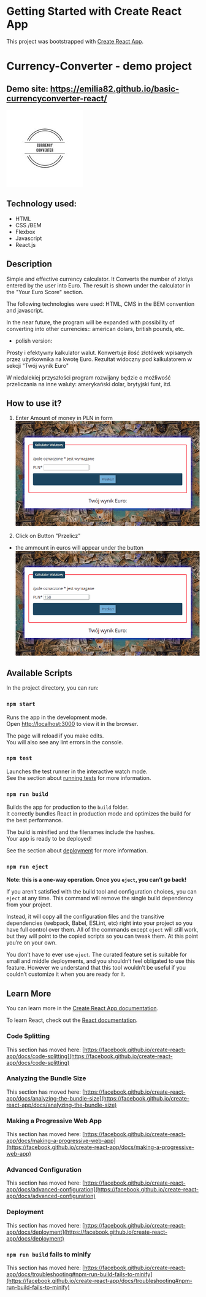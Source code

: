 # Getting Started with Create React App

This project was bootstrapped with [Create React App](https://github.com/facebook/create-react-app).

# Currency-Converter - demo project 

## Demo site: https://emilia82.github.io/basic-currencyconverter-react/

![Tekst](https://github.com/emilia82/basic-currencyconverter-react/blob/main/public/icon-CC.jpg?raw=true)

## Technology used: 

- HTML
- CSS /BEM 
- Flexbox
- Javascript
- React.js

## Description

Simple and effective currency calculator. It Converts the number of zlotys entered by the user into Euro. 
The result is shown under the calculator in the "Your Euro Score" section.

The following technologies were used: HTML, CMS in the BEM convention and javascript.

In the near future, the program will be expanded with possibility of converting 
into other currencies:: american dolars, british pounds, etc.

- polish version: 

Prosty i efektywny kalkulator walut. Konwertuje ilość złotówek wpisanych przez użytkownika na kwotę Euro.
Rezultat widoczny pod kalkulatorem w sekcji "Twój wynik Euro"

W niedalekiej przyszłości program rozwijany będzie o możliwość przeliczania na inne waluty: 
amerykański dolar, brytyjski funt, itd.

## How to use it? 

1. Enter Amount of money in PLN in form
![enterAmount](https://github.com/emilia82/basic-currencyconverter-react/blob/main/public/enterAmountInForm.gif?raw=true)

2. Click on Button "Przelicz"
- the ammount in euros will appear under the button
![ClickTheButton](https://github.com/emilia82/basic-currencyconverter-react/blob/main/public/clickTheButton.gif?raw=true)

## Available Scripts

In the project directory, you can run:

### `npm start`

Runs the app in the development mode.\
Open [http://localhost:3000](http://localhost:3000) to view it in the browser.

The page will reload if you make edits.\
You will also see any lint errors in the console.

### `npm test`

Launches the test runner in the interactive watch mode.\
See the section about [running tests](https://facebook.github.io/create-react-app/docs/running-tests) for more information.

### `npm run build`

Builds the app for production to the `build` folder.\
It correctly bundles React in production mode and optimizes the build for the best performance.

The build is minified and the filenames include the hashes.\
Your app is ready to be deployed!

See the section about [deployment](https://facebook.github.io/create-react-app/docs/deployment) for more information.

### `npm run eject`

**Note: this is a one-way operation. Once you `eject`, you can’t go back!**

If you aren’t satisfied with the build tool and configuration choices, you can `eject` at any time. This command will remove the single build dependency from your project.

Instead, it will copy all the configuration files and the transitive dependencies (webpack, Babel, ESLint, etc) right into your project so you have full control over them. All of the commands except `eject` will still work, but they will point to the copied scripts so you can tweak them. At this point you’re on your own.

You don’t have to ever use `eject`. The curated feature set is suitable for small and middle deployments, and you shouldn’t feel obligated to use this feature. However we understand that this tool wouldn’t be useful if you couldn’t customize it when you are ready for it.

## Learn More

You can learn more in the [Create React App documentation](https://facebook.github.io/create-react-app/docs/getting-started).

To learn React, check out the [React documentation](https://reactjs.org/).

### Code Splitting

This section has moved here: [https://facebook.github.io/create-react-app/docs/code-splitting](https://facebook.github.io/create-react-app/docs/code-splitting)

### Analyzing the Bundle Size

This section has moved here: [https://facebook.github.io/create-react-app/docs/analyzing-the-bundle-size](https://facebook.github.io/create-react-app/docs/analyzing-the-bundle-size)

### Making a Progressive Web App

This section has moved here: [https://facebook.github.io/create-react-app/docs/making-a-progressive-web-app](https://facebook.github.io/create-react-app/docs/making-a-progressive-web-app)

### Advanced Configuration

This section has moved here: [https://facebook.github.io/create-react-app/docs/advanced-configuration](https://facebook.github.io/create-react-app/docs/advanced-configuration)

### Deployment

This section has moved here: [https://facebook.github.io/create-react-app/docs/deployment](https://facebook.github.io/create-react-app/docs/deployment)

### `npm run build` fails to minify

This section has moved here: [https://facebook.github.io/create-react-app/docs/troubleshooting#npm-run-build-fails-to-minify](https://facebook.github.io/create-react-app/docs/troubleshooting#npm-run-build-fails-to-minify)
